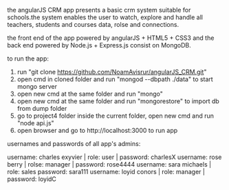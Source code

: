 the angularJS CRM app presents a basic crm system 
suitable for schools.the system enables the user to watch, explore and handle
all teachers, students and courses data, rolse and connections.

the front end of the app powered by angularJS + HTML5 + CSS3
and the back end powered by Node.js + Express.js consist on 
MongoDB.

to run the app:

1. run "git clone https://github.com/NoamAvisrur/angularJS_CRM.git"
2. open cmd in cloned folder and run "mongod --dbpath ./data" to start mongo server
3. open new cmd at the same folder and run "mongo" 
4. open new cmd at the same folder and run "mongorestore" to import db from dump folder 
5. go to project4 folder inside the current folder, open new cmd and run "node api.js"
6. open browser and go to http://localhost:3000 to run app

usernames and passwords of all app's admins:

username: charles exyvier | role: user | password: charlesX
username: rose berry | rolse: manager |  password: rose4444
username: sara michaels | role: sales password: sara111
username: loyid conors | role: manager | password: loyidC




